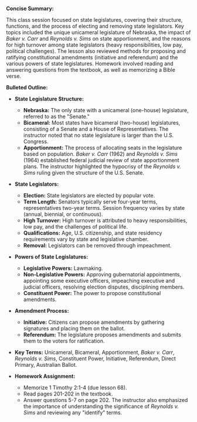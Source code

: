 **Concise Summary:**

This class session focused on state legislatures, covering their structure, functions, and the process of electing and removing state legislators. Key topics included the unique unicameral legislature of Nebraska, the impact of *Baker v. Carr* and *Reynolds v. Sims* on state apportionment, and the reasons for high turnover among state legislators (heavy responsibilities, low pay, political challenges).  The lesson also reviewed methods for proposing and ratifying constitutional amendments (initiative and referendum) and the various powers of state legislatures. Homework involved reading and answering questions from the textbook, as well as memorizing a Bible verse.

**Bulleted Outline:**

* **State Legislature Structure:**
    * **Nebraska:** The only state with a unicameral (one-house) legislature, referred to as the "Senate."
    * **Bicameral:**  Most states have bicameral (two-house) legislatures, consisting of a Senate and a House of Representatives.  The instructor noted that no state legislature is larger than the U.S. Congress.
    * **Apportionment:** The process of allocating seats in the legislature based on population. *Baker v. Carr* (1962) and *Reynolds v. Sims* (1964) established federal judicial review of state apportionment plans. The instructor highlighted the hypocrisy of the *Reynolds v. Sims* ruling given the structure of the U.S. Senate.


* **State Legislators:**
    * **Election:** State legislators are elected by popular vote.
    * **Term Length:** Senators typically serve four-year terms, representatives two-year terms.  Session frequency varies by state (annual, biennial, or continuous).
    * **High Turnover:**  High turnover is attributed to heavy responsibilities, low pay, and the challenges of political life.
    * **Qualifications:**  Age, U.S. citizenship, and state residency requirements vary by state and legislative chamber.
    * **Removal:** Legislators can be removed through impeachment.


* **Powers of State Legislatures:**
    * **Legislative Powers:**  Lawmaking.
    * **Non-Legislative Powers:**  Approving gubernatorial appointments, appointing some executive officers, impeaching executive and judicial officers, resolving election disputes, disciplining members.
    * **Constituent Power:** The power to propose constitutional amendments.


* **Amendment Process:**
    * **Initiative:** Citizens can propose amendments by gathering signatures and placing them on the ballot.
    * **Referendum:** The legislature proposes amendments and submits them to the voters for ratification.


* **Key Terms:** Unicameral, Bicameral, Apportionment,  *Baker v. Carr*, *Reynolds v. Sims*, Constituent Power, Initiative, Referendum, Direct Primary, Australian Ballot.


* **Homework Assignment:**
    * Memorize 1 Timothy 2:1-4 (due lesson 68).
    * Read pages 201-202 in the textbook.
    * Answer questions 5-7 on page 202.  The instructor also emphasized the importance of understanding the significance of *Reynolds v. Sims* and reviewing any "identify" terms.



